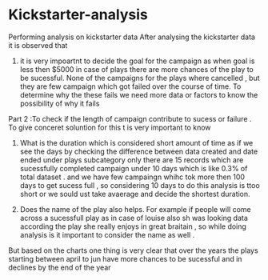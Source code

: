 # Kickstarter-analysis
Performing analysis on kickstarter data 
After analysing the kickstarter data it is observed that
1. it is very impoartnt to decide the goal for the campaign as when goal is less then $5000 in case of plays there are more chances of the play to be sucessful. 
None of the campaigns for the plays where cancelled , but they are few campaign which got failed over the course of time. To determine why the these fails we need more data or factors to know the possibility of why it fails 




Part 2 :To check if the length of campaign contribute to sucess or failure . 
 To give conceret soluntion for this t is very important to know 
 
 1.  What is the duration which is considered short amount of time 
 as if we see the days by checking the difference between data created and date ended under plays subcategory only there are 15 records which are sucessfully completed campaign under 10 days which is like 0.3% of total dataset . 
 and we have few campaingn whihc tok more then 100 days to get  sucess full , so  considering 10 days to do this analysis is ttoo short or we sould ust take avaerage and decide the shortest duration.
 
 2. Does the name of the play also helps.
 For example if people will come across a sucessfull play as in case of louise also sh was looking data according the play she really enjoys in great braitain , so while doing analysis is it important to consider the name as well .
 
 But based on the charts one thing is very clear that over the years the plays starting between april to jun have more chances to be sucessful and in declines by the end of the year 
